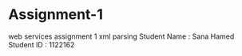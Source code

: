 # Assignment-1
web services assignment 1
xml parsing 
 Student Name : Sana Hamed
 Student ID : 1122162
